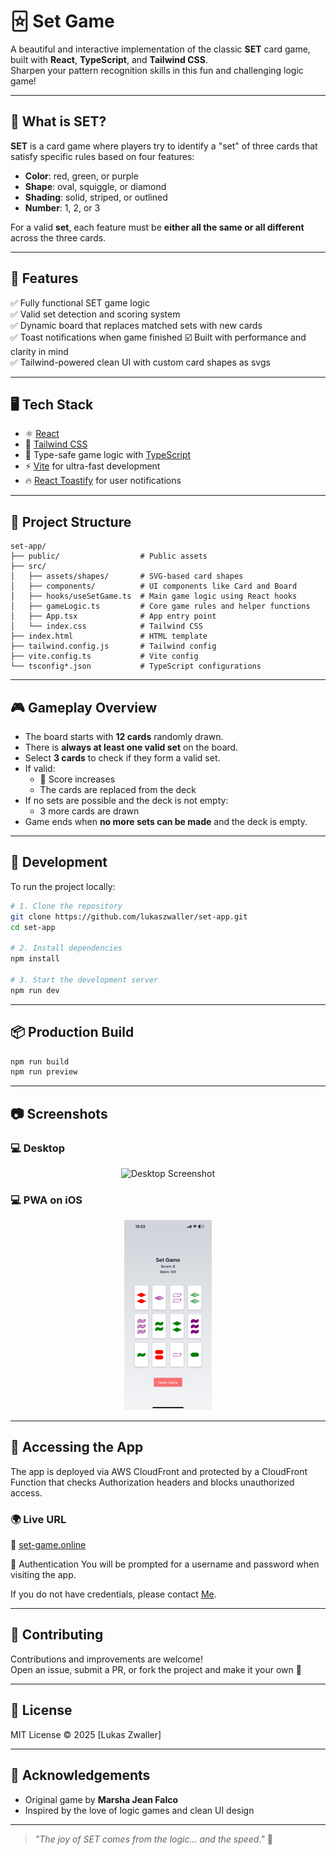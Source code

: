 # 🃟 Set Game

A beautiful and interactive implementation of the classic **SET** card game, built with **React**, **TypeScript**, and **Tailwind CSS**.  
Sharpen your pattern recognition skills in this fun and challenging logic game!

---

## 🧠 What is SET?

**SET** is a card game where players try to identify a "set" of three cards that satisfy specific rules based on four features:
- **Color**: red, green, or purple
- **Shape**: oval, squiggle, or diamond
- **Shading**: solid, striped, or outlined
- **Number**: 1, 2, or 3

For a valid **set**, each feature must be **either all the same or all different** across the three cards.

---

## 🚀 Features

✅ Fully functional SET game logic  
✅ Valid set detection and scoring system  
✅ Dynamic board that replaces matched sets with new cards  
✅ Toast notifications when game finished 
☑️ Built with performance and clarity in mind  
✅ Tailwind-powered clean UI with custom card shapes as svgs

---

## 🖥️ Tech Stack

- ⚛️ [React](https://react.dev/)
- 💅 [Tailwind CSS](https://tailwindcss.com/)
- 🧠 Type-safe game logic with [TypeScript](https://www.typescriptlang.org/)
- ⚡ [Vite](https://vitejs.dev/) for ultra-fast development
- 🔥 [React Toastify](https://fkhadra.github.io/react-toastify/) for user notifications

---

## 📁 Project Structure

```
set-app/
├── public/                  # Public assets
├── src/
│   ├── assets/shapes/       # SVG-based card shapes
│   ├── components/          # UI components like Card and Board
│   ├── hooks/useSetGame.ts  # Main game logic using React hooks
│   ├── gameLogic.ts         # Core game rules and helper functions
│   ├── App.tsx              # App entry point
│   └── index.css            # Tailwind CSS
├── index.html               # HTML template
├── tailwind.config.js       # Tailwind config
├── vite.config.ts           # Vite config
└── tsconfig*.json           # TypeScript configurations
```

---

## 🎮 Gameplay Overview

- The board starts with **12 cards** randomly drawn.
- There is **always at least one valid set** on the board.
- Select **3 cards** to check if they form a valid set.
- If valid:
  - 🎉 Score increases
  - The cards are replaced from the deck
- If no sets are possible and the deck is not empty:
  - 3 more cards are drawn
- Game ends when **no more sets can be made** and the deck is empty.

---

## 🧪 Development

To run the project locally:

```bash
# 1. Clone the repository
git clone https://github.com/lukaszwaller/set-app.git
cd set-app

# 2. Install dependencies
npm install

# 3. Start the development server
npm run dev
```

---

## 📦 Production Build

```bash
npm run build
npm run preview
```

---

## 📷 Screenshots

### 💻 Desktop

<p align="center">
  <img src="images/desktop-screenshot.png" alt="Desktop Screenshot" width="600" />
</p>

### 💻 PWA on iOS

<p align="center">
  <img src="images/ios-pwa-screenshot.png" alt="PWA iOSScreenshot" width="140" />
</p>

---

## 🔐 Accessing the App

The app is deployed via AWS CloudFront and protected by a CloudFront Function that checks Authorization headers and blocks unauthorized access.

### 🌍 Live URL
🔗 [set-game.online](https://set-game.online)

🔑 Authentication
You will be prompted for a username and password when visiting the app.

If you do not have credentials, please contact [Me](mailto:contact@lukas-zwaller.com).

---

## 🤝 Contributing

Contributions and improvements are welcome!  
Open an issue, submit a PR, or fork the project and make it your own 🎨

---

## 📄 License

MIT License © 2025 [Lukas Zwaller]

---

## 🌟 Acknowledgements

- Original game by **Marsha Jean Falco**
- Inspired by the love of logic games and clean UI design

---

> _"The joy of SET comes from the logic... and the speed."_ 🧩
